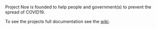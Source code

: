 Project Noe is founded to help people and government(s) to prevent the spread of COVID19.

To see the projects full documentation see the [wiki](https://gitlab.com/rollet/project-noe/-/wikis/Home).